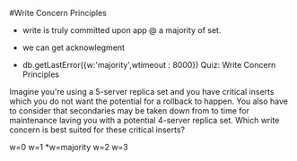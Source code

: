 #Write Concern Principles
 - write is truly committed upon app @ a majority of set.
 - we can get acknowlegment

 - db.getLastError({w:'majority',wtimeout : 8000})
Quiz: Write Concern Principles

Imagine you're using a 5-server replica set and you have critical inserts which you do not want the potential for a rollback to happen. You also have to consider that secondaries may be taken down from to time for maintenance laving you with a potential 4-server replica set. Which write concern is best suited for these critical inserts?

w=0
w=1
*w=majority
w=2
w=3  
